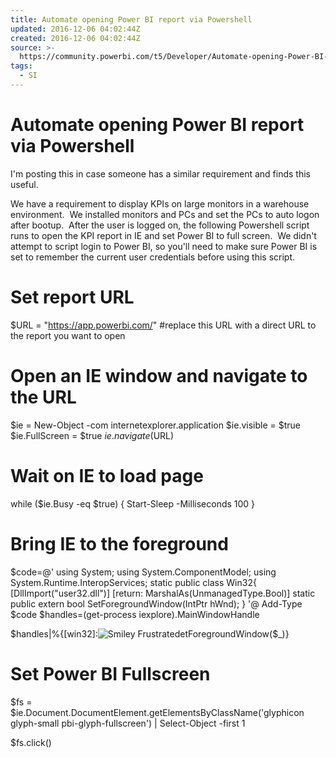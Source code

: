 ```yaml
---
title: Automate opening Power BI report via Powershell
updated: 2016-12-06 04:02:44Z
created: 2016-12-06 04:02:44Z
source: >-
  https://community.powerbi.com/t5/Developer/Automate-opening-Power-BI-report-via-Powershell/m-p/47029#M1430
tags:
  - SI
---
```


# Automate opening Power BI report via Powershell

I'm posting this in case someone has a similar requirement and finds this useful.

We have a requirement to display KPIs on large monitors in a warehouse environment.  We installed monitors and PCs and set the PCs to auto logon after bootup.  After the user is logged on, the following Powershell script runs to open the KPI report in IE and set Power BI to full screen.  We didn't attempt to script login to Power BI, so you'll need to make sure Power BI is set to remember the current user credentials before using this script.

# Set report URL

$URL = "https://app.powerbi.com/" #replace this URL with a direct URL to the report you want to open

# Open an IE window and navigate to the URL

$ie = New-Object -com internetexplorer.application
$ie.visible = $true
$ie.FullScreen = $true
$ie.navigate($URL)

# Wait on IE to load page

while ($ie.Busy -eq $true)
{
Start-Sleep -Milliseconds 100
}

# Bring IE to the foreground

$code=@'
using System;
using System.ComponentModel;
using System.Runtime.InteropServices;
static public class Win32{
[DllImport("user32.dll")]
[return: MarshalAs(UnmanagedType.Bool)]
static public extern bool SetForegroundWindow(IntPtr hWnd);
}
'@
Add-Type $code
$handles=(get-process iexplore).MainWindowHandle

$handles|%{[win32]:![Smiley Frustrated](../_resources/16x16_smiley-frustrated.png)etForegroundWindow($_)}

# Set Power BI Fullscreen

$fs = $ie.Document.DocumentElement.getElementsByClassName('glyphicon glyph-small pbi-glyph-fullscreen') | Select-Object -first 1

$fs.click()